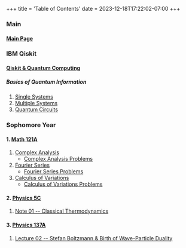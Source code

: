 +++
title = 'Table of Contents'
date = 2023-12-18T17:22:02-07:00
+++

### Main

#### [Main Page](https://dev-undergrad.dev)

### IBM Qiskit

#### [Qiskit & Quantum Computing](https://dev-undergrad.dev/qiskit/)

##### Basics of Quantum Information

1. [Single Systems](https://dev-undergrad.dev/qiskit/single_systems_01/)
2. [Multiple Systems](https://dev-undergrad.dev/qiskit/multiple_systems_02/)
3. [Quantum Circuits](https://dev-undergrad.dev/qiskit/quantum_circuits/)

### Sophomore Year

#### 1. [Math 121A](https://dev-undergrad.dev/math121a/)
1. [Complex Analysis](https://dev-undergrad.dev/math121a/complex_analysis/) 
    - [Complex Analysis Problems](https://dev-undergrad.dev/math121a/complex_analysis_problems/)
2. [Fourier Series](https://dev-undergrad.dev/math121a/fourier_series_transform/)
    - [Fourier Series Problems](https://dev-undergrad.dev/math121a/fourier_series_transform_problems/)
3. [Calculus of Variations](https://dev-undergrad.dev/math121a/calculus_of_variations/)
    - [Calculus of Variations Problems](https://dev-undergrad.dev/math121a/calculus_of_variations_problems/)

#### 2. [Physics 5C](https://dev-undergrad.dev/physics5C/)
1. [Note 01 -- Classical Thermodynamics](https://dev-undergrad.dev/physics5C/introduction_to_classical_thermodynamics)


#### 3. [Physics 137A](https://dev-undergrad.dev/physics137A/)
1. [Lecture 02 -- Stefan Boltzmann & Birth of Wave-Particle
   Duality](https://dev-undergrad.dev/physics137A/lec_02/)






